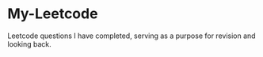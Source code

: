 # My-Leetcode

Leetcode questions I have completed, serving as a purpose for revision and looking back.
